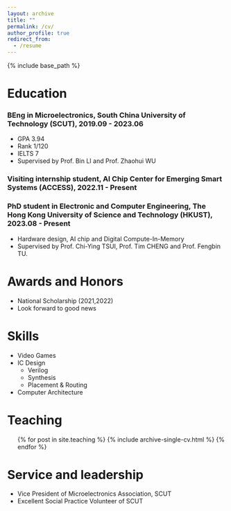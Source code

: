 ```yaml
---
layout: archive
title: ""
permalink: /cv/
author_profile: true
redirect_from:
  - /resume
---
```


{% include base_path %}

Education
======
### BEng in Microelectronics, South China University of Technology (SCUT), 2019.09 - 2023.06
* GPA    3.94
* Rank   1/120
* IELTS  7
* Supervised by Prof. Bin LI and Prof. Zhaohui WU

### Visiting internship student, AI Chip Center for Emerging Smart Systems (ACCESS), 2022.11 - Present

### PhD student in Electronic and Computer Engineering, The Hong Kong University of Science and Technology (HKUST), 2023.08 - Present
* Hardware design, AI chip and Digital Compute-In-Memory
* Supervised by Prof. Chi-Ying TSUI, Prof. Tim CHENG and Prof. Fengbin TU.


Awards and Honors
======
* National Scholarship (2021,2022)
* Look forward to good news

  
Skills
======
* Video Games
* IC Design
  * Verilog
  * Synthesis
  * Placement & Routing
* Computer Architecture

  
Teaching
======
  <ul>{% for post in site.teaching %}
    {% include archive-single-cv.html %}
  {% endfor %}</ul>
  
  
Service and leadership
======
* Vice President of Microelectronics Association, SCUT
* Excellent Social Practice Volunteer of SCUT
